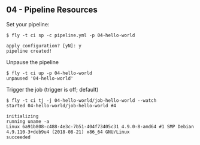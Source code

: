 ## 04 - Pipeline Resources

Set your pipeline:

```
$ fly -t ci sp -c pipeline.yml -p 04-hello-world

apply configuration? [yN]: y
pipeline created!
```

Unpause the pipeline

```
$ fly -t ci up -p 04-hello-world
unpaused '04-hello-world'
```

Trigger the job (trigger is off; default)

```
$ fly -t ci tj -j 04-hello-world/job-hello-world --watch
started 04-hello-world/job-hello-world #4

initializing
running uname -a
Linux 6a91b808-c488-4e3c-7b51-404f73405c31 4.9.0-8-amd64 #1 SMP Debian 4.9.110-3+deb9u4 (2018-08-21) x86_64 GNU/Linux
succeeded
```
